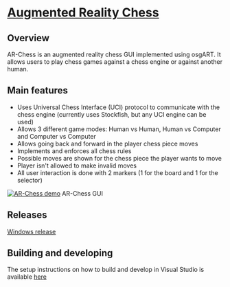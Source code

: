 # [Augmented Reality Chess](http://carlosmccosta.github.io/AR-Chess/)

## Overview
AR-Chess is an augmented reality chess GUI implemented using osgART.
It allows users to play chess games against a chess engine or against another human.

## Main features
* Uses Universal Chess Interface (UCI) protocol to communicate with the chess engine (currently uses Stockfish, but any UCI engine can be used)
* Allows 3 different game modes: Human vs Human, Human vs Computer and Computer vs Computer
* Allows going back and forward in the player chess piece moves
* Implements and enforces all chess rules
* Possible moves are shown for the chess piece the player wants to move
* Player isn't allowed to make invalid moves
* All user interaction is done with 2 markers (1 for the board and 1 for the selector)

[![AR-Chess demo](https://raw.github.com/carlosmccosta/AR-Chess/master/Screenshots/AR-Chess.png)](http://www.youtube.com/watch?v=id)
AR-Chess GUI


## Releases
[Windows release](https://github.com/carlosmccosta/AR-Chess/tree/master/Releases/Windows)

## Building and developing
The setup instructions on how to build and develop in Visual Studio is available [here](https://raw.github.com/carlosmccosta/AR-Chess/master/Source/Configuration/Visual%20Studio%20configuration.txt)
